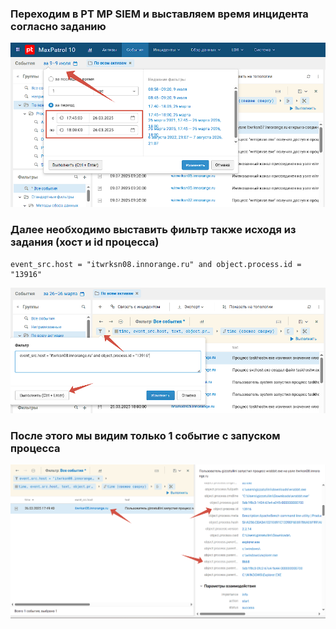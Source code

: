 ### Переходим в PT MP SIEM и выставляем время инцидента согласно заданию

![](./screens/screen1.PNG)

### Далее необходимо выставить фильтр также исходя из задания (хост и id процесса)

```
event_src.host = "itwrksn08.innorange.ru" and object.process.id = "13916"
```

![](./screens/screen2.PNG)

### После этого мы видим только 1 событие с запуском процесса

![](./screens/screen3.PNG)
